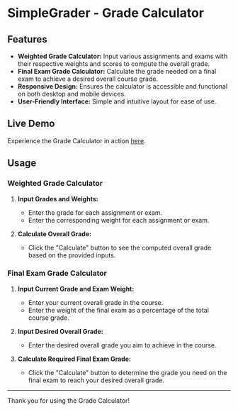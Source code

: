 # SimpleGrader - Grade Calculator

## Features

- **Weighted Grade Calculator:** Input various assignments and exams with their respective weights and scores to compute the overall grade.
- **Final Exam Grade Calculator:** Calculate the grade needed on a final exam to achieve a desired overall course grade.
- **Responsive Design:** Ensures the calculator is accessible and functional on both desktop and mobile devices.
- **User-Friendly Interface:** Simple and intuitive layout for ease of use.

## Live Demo

Experience the Grade Calculator in action [here](https://your-live-demo-link.com).

## Usage

### Weighted Grade Calculator

1. **Input Grades and Weights:**
    - Enter the grade for each assignment or exam.
    - Enter the corresponding weight for each assignment or exam.

2. **Calculate Overall Grade:**
    - Click the "Calculate" button to see the computed overall grade based on the provided inputs.

### Final Exam Grade Calculator

1. **Input Current Grade and Exam Weight:**
    - Enter your current overall grade in the course.
    - Enter the weight of the final exam as a percentage of the total course grade.

2. **Input Desired Overall Grade:**
    - Enter the desired overall grade you aim to achieve in the course.

3. **Calculate Required Final Exam Grade:**
    - Click the "Calculate" button to determine the grade you need on the final exam to reach your desired overall grade.
  
---

 Thank you for using the Grade Calculator!
